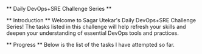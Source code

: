** Daily DevOps+SRE Challenge Series **

** Introduction **
Welcome to Sagar Utekar's Daily DevOps+SRE Challenge Series!
The tasks listed in this challenge will help refresh your skills and deepen your understanding of essential DevOps tools and practices.

** Progress **
Below is the list of the tasks I have attempted so far.
